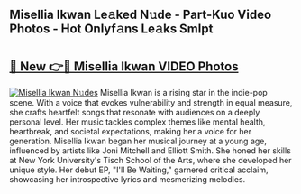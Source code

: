 ## Misellia Ikwan Le𝚊ked N𝚞de - Part-Kuo Video Photos - Hot Onlyf𝚊ns Le𝚊ks Smlpt

# <h2><a href="http://ab75870.deff.icu/?id=Misellia+Ikwan">🔗 New 👉🔴 Misellia Ikwan VIDEO Photos</a></h2>

[![Misellia Ikwan N𝚞des](https://i.imgur.com/rIISA9y.gif)](http://ab75870.deff.icu/?id=Misellia+Ikwan)
Misellia Ikwan is a rising star in the indie-pop scene. With a voice that evokes vulnerability and strength in equal measure, she crafts heartfelt songs that resonate with audiences on a deeply personal level. Her music tackles complex themes like mental health, heartbreak, and societal expectations, making her a voice for her generation. Misellia Ikwan began her musical journey at a young age, influenced by artists like Joni Mitchell and Elliott Smith. She honed her skills at New York University's Tisch School of the Arts, where she developed her unique style. Her debut EP, "I'll Be Waiting," garnered critical acclaim, showcasing her introspective lyrics and mesmerizing melodies.
